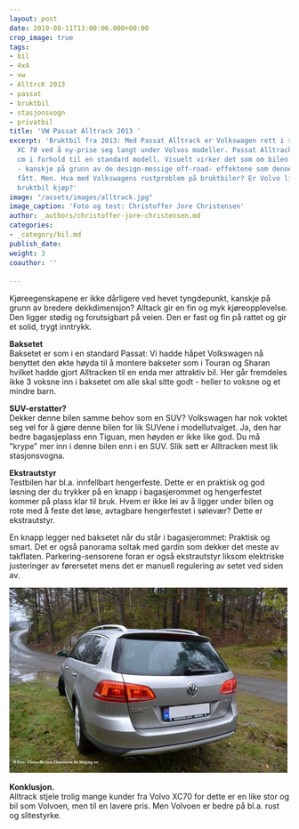 ```yaml
---
layout: post
date: 2019-08-11T13:00:06.000+00:00
crop_image: true
tags:
- bil
- 4x4
- vw
- AlltrcK 2013
- passat
- bruktbil
- stasjonsvogn
- privatbil
title: 'VW Passat Alltrack 2013 '
excerpt: 'Bruktbil fra 2013: Med Passat Alltrack er Volkswagen rett i strupen på Volvo
  XC 70 ved å ny-prise seg langt under Volvos modeller. Passat Alltrack er hevet 3
  cm i forhold til en standard modell. Visuelt virker det som om bilen er hevet mer
  - kanskje på grunn av de design-messige off-road- effektene som denne modellen har
  fått. Men. Hva med Volkswagens rustproblem på bruktbiler? Er Volvo likevel best
  bruktbil kjøp?'
image: "/assets/images/alltrack.jpg"
image_caption: 'Foto og test: Christoffer Jore Christensen'
author: _authors/christoffer-jore-christensen.md
categories:
- _category/bil.md
publish_date: 
weight: 3
coauthor: ''

---
```

Kjøreegenskapene er ikke dårligere ved hevet tyngdepunkt, kanskje på grunn av bredere dekkdimensjon? Alltack gir en fin og myk kjøreopplevelse. Den ligger stødig og forutsigbart på veien. Den er fast og fin på rattet og gir et solid, trygt inntrykk.

**Baksetet**  
Baksetet er som i en standard Passat: Vi hadde håpet Volkswagen nå benyttet den økte høyda til å montere bakseter som i Touran og Sharan hvilket hadde gjort Alltracken til en enda mer attraktiv bil. Her går fremdeles ikke 3 voksne inn i baksetet om alle skal sitte godt - heller to voksne og et mindre barn.

**SUV-erstatter?**  
Dekker denne bilen samme behov som en SUV? Volkswagen har nok voktet seg vel for å gjøre denne bilen for lik SUVene i modellutvalget. Ja, den har bedre bagasjeplass enn Tiguan, men høyden er ikke like god. Du må "krype" mer inn i denne bilen enn i en SUV. Slik sett er Alltracken mest lik stasjonsvogna.

**Ekstrautstyr**  
Testbilen har bl.a. innfellbart hengerfeste. Dette er en praktisk og god løsning der du trykker på en knapp i bagasjerommet og hengerfestet kommer på plass klar til bruk. Hvem er ikke lei av å ligger under bilen og rote med å feste det løse, avtagbare hengerfestet i sølevær? Dette er ekstrautstyr.

En knapp legger ned baksetet når du står i bagasjerommet: Praktisk og smart. Det er også panorama soltak med gardin som dekker det meste av takflaten. Parkering-sensorene foran er også ekstrautstyr liksom elektriske justeringer av førersetet mens det er manuell regulering av setet ved siden av.

![](/assets/images/alltrack4.jpg)

**Konklusjon.**  
Alltrack stjele trolig mange kunder fra Volvo XC70 for dette er en like stor og bil som Volvoen, men til en lavere pris. Men Volvoen er bedre på bl.a. rust og slitestyrke.